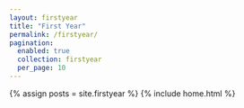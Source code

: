 ```yaml
---
layout: firstyear 
title: "First Year"
permalink: /firstyear/
pagination:
  enabled: true
  collection: firstyear
  per_page: 10
---
```


{% assign posts = site.firstyear %}
{% include home.html %}

